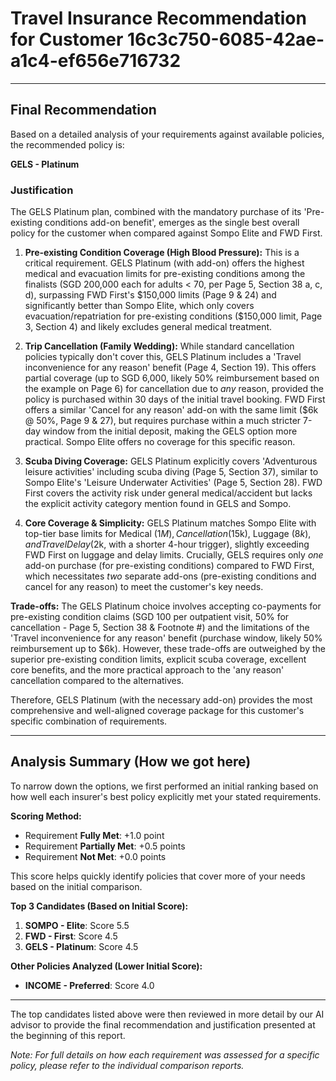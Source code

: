# Travel Insurance Recommendation for Customer 16c3c750-6085-42ae-a1c4-ef656e716732

---

## Final Recommendation
Based on a detailed analysis of your requirements against available policies, the recommended policy is:

**GELS - Platinum**

### Justification
The GELS Platinum plan, combined with the mandatory purchase of its 'Pre-existing conditions add-on benefit', emerges as the single best overall policy for the customer when compared against Sompo Elite and FWD First.

1.  **Pre-existing Condition Coverage (High Blood Pressure):** This is a critical requirement. GELS Platinum (with add-on) offers the highest medical and evacuation limits for pre-existing conditions among the finalists (SGD 200,000 each for adults < 70, per Page 5, Section 38 a, c, d), surpassing FWD First's $150,000 limits (Page 9 & 24) and significantly better than Sompo Elite, which only covers evacuation/repatriation for pre-existing conditions ($150,000 limit, Page 3, Section 4) and likely excludes general medical treatment.

2.  **Trip Cancellation (Family Wedding):** While standard cancellation policies typically don't cover this, GELS Platinum includes a 'Travel inconvenience for any reason' benefit (Page 4, Section 19). This offers partial coverage (up to SGD 6,000, likely 50% reimbursement based on the example on Page 6) for cancellation due to *any* reason, provided the policy is purchased within 30 days of the initial travel booking. FWD First offers a similar 'Cancel for any reason' add-on with the same limit ($6k @ 50%, Page 9 & 27), but requires purchase within a much stricter 7-day window from the initial deposit, making the GELS option more practical. Sompo Elite offers no coverage for this specific reason.

3.  **Scuba Diving Coverage:** GELS Platinum explicitly covers 'Adventurous leisure activities' including scuba diving (Page 5, Section 37), similar to Sompo Elite's 'Leisure Underwater Activities' (Page 5, Section 28). FWD First covers the activity risk under general medical/accident but lacks the explicit activity category mention found in GELS and Sompo.

4.  **Core Coverage & Simplicity:** GELS Platinum matches Sompo Elite with top-tier base limits for Medical ($1M), Cancellation ($15k), Luggage ($8k), and Travel Delay ($2k, with a shorter 4-hour trigger), slightly exceeding FWD First on luggage and delay limits. Crucially, GELS requires only *one* add-on purchase (for pre-existing conditions) compared to FWD First, which necessitates *two* separate add-ons (pre-existing conditions and cancel for any reason) to meet the customer's key needs.

**Trade-offs:** The GELS Platinum choice involves accepting co-payments for pre-existing condition claims (SGD 100 per outpatient visit, 50% for cancellation - Page 5, Section 38 & Footnote #) and the limitations of the 'Travel inconvenience for any reason' benefit (purchase window, likely 50% reimbursement up to $6k). However, these trade-offs are outweighed by the superior pre-existing condition limits, explicit scuba coverage, excellent core benefits, and the more practical approach to the 'any reason' cancellation compared to the alternatives.

Therefore, GELS Platinum (with the necessary add-on) provides the most comprehensive and well-aligned coverage package for this customer's specific combination of requirements.

---

## Analysis Summary (How we got here)
To narrow down the options, we first performed an initial ranking based on how well each insurer's best policy explicitly met your stated requirements.

**Scoring Method:**
- Requirement **Fully Met**: +1.0 point
- Requirement **Partially Met**: +0.5 points
- Requirement **Not Met**: +0.0 points

This score helps quickly identify policies that cover more of your needs based on the initial comparison.

**Top 3 Candidates (Based on Initial Score):**
1. **SOMPO - Elite**: Score 5.5
2. **FWD - First**: Score 4.5
3. **GELS - Platinum**: Score 4.5

**Other Policies Analyzed (Lower Initial Score):**
- **INCOME - Preferred**: Score 4.0

---

The top candidates listed above were then reviewed in more detail by our AI advisor to provide the final recommendation and justification presented at the beginning of this report.

*Note: For full details on how each requirement was assessed for a specific policy, please refer to the individual comparison reports.*